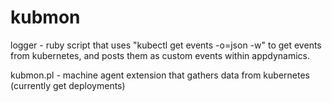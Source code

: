 # kubmon

logger - ruby script that uses "kubectl get events -o=json -w" to get events from kubernetes, and posts them as custom events within appdynamics.

kubmon.pl - machine agent extension that gathers data from kubernetes (currently get deployments)
